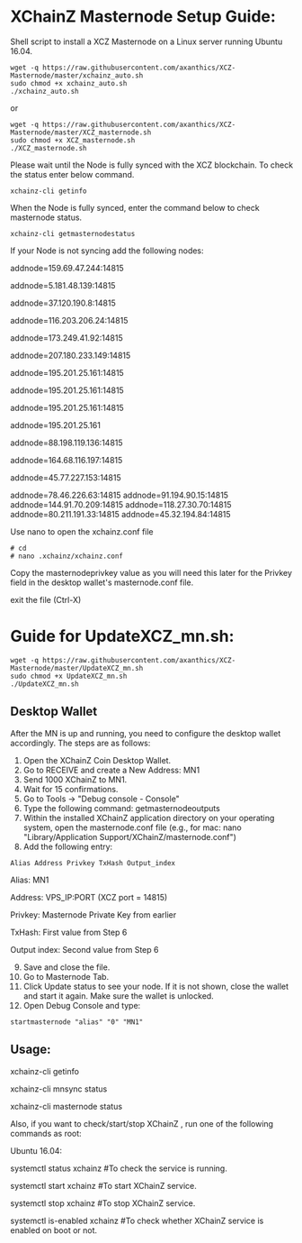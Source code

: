 # XChainZ Masternode Setup Guide:
Shell script to install a XCZ Masternode on a Linux server running Ubuntu 16.04.

```
wget -q https://raw.githubusercontent.com/axanthics/XCZ-Masternode/master/xchainz_auto.sh
sudo chmod +x xchainz_auto.sh
./xchainz_auto.sh
```
or

```
wget -q https://raw.githubusercontent.com/axanthics/XCZ-Masternode/master/XCZ_masternode.sh
sudo chmod +x XCZ_masternode.sh
./XCZ_masternode.sh
```


Please wait until the Node is fully synced with the XCZ blockchain.
To check the status enter below command.

`xchainz-cli getinfo`


When the Node is fully synced, enter the command below to check masternode status. 

`xchainz-cli getmasternodestatus`

If your Node is not syncing add the following nodes:

addnode=159.69.47.244:14815

addnode=5.181.48.139:14815

addnode=37.120.190.8:14815

addnode=116.203.206.24:14815

addnode=173.249.41.92:14815

addnode=207.180.233.149:14815

addnode=195.201.25.161:14815

addnode=195.201.25.161:14815 

addnode=195.201.25.161:14815

addnode=195.201.25.161

addnode=88.198.119.136:14815

addnode=164.68.116.197:14815

addnode=45.77.227.153:14815

addnode=78.46.226.63:14815
addnode=91.194.90.15:14815
addnode=144.91.70.209:14815
addnode=118.27.30.70:14815
addnode=80.211.191.33:14815
addnode=45.32.194.84:14815

Use nano to open the xchainz.conf file

```
# cd
# nano .xchainz/xchainz.conf
```
Copy the masternodeprivkey value as you will need this later for the Privkey field in the desktop wallet's masternode.conf file.

exit the file (Ctrl-X)

# Guide for UpdateXCZ_mn.sh:

```
wget -q https://raw.githubusercontent.com/axanthics/XCZ-Masternode/master/UpdateXCZ_mn.sh
sudo chmod +x UpdateXCZ_mn.sh
./UpdateXCZ_mn.sh
```

 

## Desktop Wallet
After the MN is up and running, you need to configure the desktop wallet accordingly. The steps are as follows:

1. Open the XChainZ Coin Desktop Wallet.
2. Go to RECEIVE and create a New Address: MN1
3. Send 1000 XChainZ to MN1.
4. Wait for 15 confirmations.
5. Go to Tools -> "Debug console - Console"
6. Type the following command: getmasternodeoutputs
7. Within the installed XChainZ application directory on your operating system, open the masternode.conf file
(e.g., for mac: nano "Library/Application Support/XChainZ/masternode.conf")
8. Add the following entry:
```
Alias Address Privkey TxHash Output_index
```
Alias: MN1

Address: VPS_IP:PORT  (XCZ port = 14815)

Privkey: Masternode Private Key from earlier

TxHash: First value from Step 6

Output index: Second value from Step 6

9. Save and close the file.
10. Go to Masternode Tab.
11. Click Update status to see your node. If it is not shown, close the wallet and start it again. Make sure the wallet is unlocked.
12. Open Debug Console and type:

```
startmasternode "alias" "0" "MN1"
```
## Usage:

xchainz-cli getinfo

xchainz-cli mnsync status

xchainz-cli masternode status

Also, if you want to check/start/stop XChainZ , run one of the following commands as root:

Ubuntu 16.04:

systemctl status xchainz #To check the service is running.

systemctl start xchainz #To start XChainZ service.

systemctl stop xchainz #To stop XChainZ service.

systemctl is-enabled xchainz #To check whether XChainZ service is enabled on boot or not.
